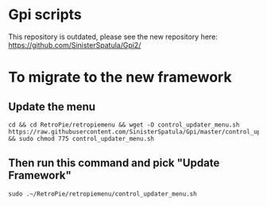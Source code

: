# Gpi scripts

This repository is outdated, please  see the new repository here: https://github.com/SinisterSpatula/Gpi2/

# To migrate to the new framework

## Update the menu

```shell
cd && cd RetroPie/retropiemenu && wget -O control_updater_menu.sh  https://raw.githubusercontent.com/SinisterSpatula/Gpi/master/control_updater_menu.sh && sudo chmod 775 control_updater_menu.sh
```

## Then run this command and pick "Update Framework"

```shell
sudo .~/RetroPie/retropiemenu/control_updater_menu.sh
```
